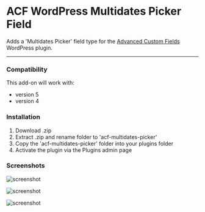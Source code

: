 # ACF WordPress Multidates Picker Field

Adds a 'Multidates Picker' field type for the [Advanced Custom Fields](http://wordpress.org/extend/plugins/advanced-custom-fields/) WordPress plugin.

-----------------------

### Compatibility

This add-on will work with:

* version 5
* version 4


### Installation

1. Download .zip
2. Extract .zip and rename folder to 'acf-multidates-picker'
3. Copy the 'acf-multidates-picker' folder into your plugins folder
4. Activate the plugin via the Plugins admin page

### Screenshots

![screenshot](https://github.com/nan-guo/Wordpress-ACF-Multi-Dates-Picker/blob/master/screenshots/1.png)

![screenshot](https://github.com/nan-guo/Wordpress-ACF-Multi-Dates-Picker/blob/master/screenshots/2.png)

![screenshot](https://github.com/nan-guo/Wordpress-ACF-Multi-Dates-Picker/blob/master/screenshots/3.png)
